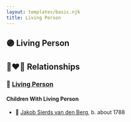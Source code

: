 ```yaml
---
layout: templates/basic.njk
title: Living Person
---
```

## 🟣 Living Person

## 👩‍❤️‍👨 Relationships

### 🔵 [Living Person](/people/4/44245164)

#### Children With Living Person
* 🔵 [Jakob Sierds van den Berg](/people/7/74645149), b. about 1788
